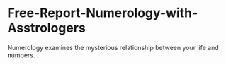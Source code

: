 # Free-Report-Numerology-with-Asstrologers
Numerology examines the mysterious relationship between your life and numbers. 
